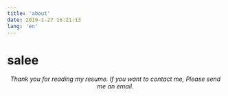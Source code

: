 ```yaml
---
title: 'about'
date: 2019-1-27 16:21:13
lang: 'en'
---
```


# salee

<div align="center">

_Thank you for reading my resume. If you want to contact me, Please send me an email._

</div>
